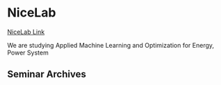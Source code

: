 # NiceLab 

[NiceLab Link](https://nice.sogang.ac.kr/home)

We are studying Applied Machine Learning and Optimization for Energy, Power System



## Seminar Archives

